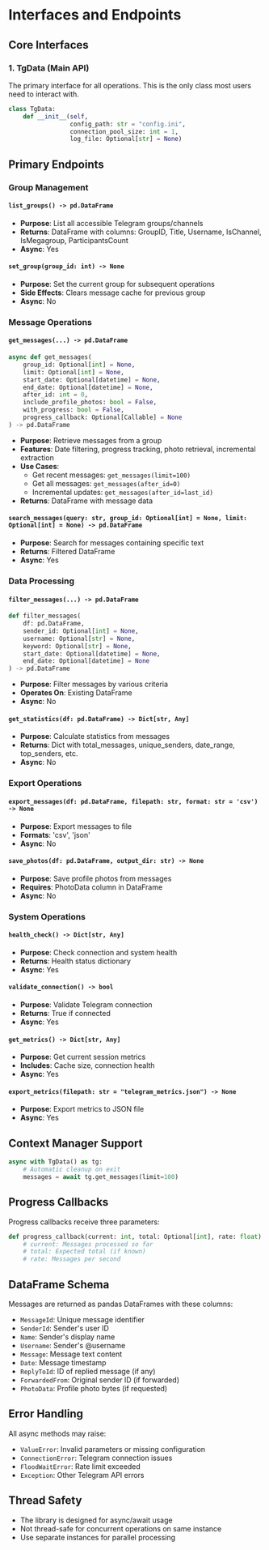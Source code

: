 # Interfaces and Endpoints

## Core Interfaces

### 1. TgData (Main API)

The primary interface for all operations. This is the only class most users need to interact with.

```python
class TgData:
    def __init__(self,
                 config_path: str = "config.ini",
                 connection_pool_size: int = 1,
                 log_file: Optional[str] = None)
```

## Primary Endpoints

### Group Management

#### `list_groups() -> pd.DataFrame`
- **Purpose**: List all accessible Telegram groups/channels
- **Returns**: DataFrame with columns: GroupID, Title, Username, IsChannel, IsMegagroup, ParticipantsCount
- **Async**: Yes

#### `set_group(group_id: int) -> None`
- **Purpose**: Set the current group for subsequent operations
- **Side Effects**: Clears message cache for previous group
- **Async**: No

### Message Operations

#### `get_messages(...) -> pd.DataFrame`
```python
async def get_messages(
    group_id: Optional[int] = None,
    limit: Optional[int] = None,
    start_date: Optional[datetime] = None,
    end_date: Optional[datetime] = None,
    after_id: int = 0,
    include_profile_photos: bool = False,
    with_progress: bool = False,
    progress_callback: Optional[Callable] = None
) -> pd.DataFrame
```
- **Purpose**: Retrieve messages from a group
- **Features**: Date filtering, progress tracking, photo retrieval, incremental extraction
- **Use Cases**: 
  - Get recent messages: `get_messages(limit=100)`
  - Get all messages: `get_messages(after_id=0)`
  - Incremental updates: `get_messages(after_id=last_id)`
- **Returns**: DataFrame with message data

#### `search_messages(query: str, group_id: Optional[int] = None, limit: Optional[int] = None) -> pd.DataFrame`
- **Purpose**: Search for messages containing specific text
- **Returns**: Filtered DataFrame
- **Async**: Yes

### Data Processing

#### `filter_messages(...) -> pd.DataFrame`
```python
def filter_messages(
    df: pd.DataFrame,
    sender_id: Optional[int] = None,
    username: Optional[str] = None,
    keyword: Optional[str] = None,
    start_date: Optional[datetime] = None,
    end_date: Optional[datetime] = None
) -> pd.DataFrame
```
- **Purpose**: Filter messages by various criteria
- **Operates On**: Existing DataFrame
- **Async**: No

#### `get_statistics(df: pd.DataFrame) -> Dict[str, Any]`
- **Purpose**: Calculate statistics from messages
- **Returns**: Dict with total_messages, unique_senders, date_range, top_senders, etc.
- **Async**: No

### Export Operations

#### `export_messages(df: pd.DataFrame, filepath: str, format: str = 'csv') -> None`
- **Purpose**: Export messages to file
- **Formats**: 'csv', 'json'
- **Async**: No

#### `save_photos(df: pd.DataFrame, output_dir: str) -> None`
- **Purpose**: Save profile photos from messages
- **Requires**: PhotoData column in DataFrame
- **Async**: No

### System Operations

#### `health_check() -> Dict[str, Any]`
- **Purpose**: Check connection and system health
- **Returns**: Health status dictionary
- **Async**: Yes

#### `validate_connection() -> bool`
- **Purpose**: Validate Telegram connection
- **Returns**: True if connected
- **Async**: Yes

#### `get_metrics() -> Dict[str, Any]`
- **Purpose**: Get current session metrics
- **Includes**: Cache size, connection health
- **Async**: Yes

#### `export_metrics(filepath: str = "telegram_metrics.json") -> None`
- **Purpose**: Export metrics to JSON file
- **Async**: Yes

## Context Manager Support

```python
async with TgData() as tg:
    # Automatic cleanup on exit
    messages = await tg.get_messages(limit=100)
```

## Progress Callbacks

Progress callbacks receive three parameters:
```python
def progress_callback(current: int, total: Optional[int], rate: float):
    # current: Messages processed so far
    # total: Expected total (if known)
    # rate: Messages per second
```

## DataFrame Schema

Messages are returned as pandas DataFrames with these columns:
- `MessageId`: Unique message identifier
- `SenderId`: Sender's user ID
- `Name`: Sender's display name
- `Username`: Sender's @username
- `Message`: Message text content
- `Date`: Message timestamp
- `ReplyToId`: ID of replied message (if any)
- `ForwardedFrom`: Original sender ID (if forwarded)
- `PhotoData`: Profile photo bytes (if requested)

## Error Handling

All async methods may raise:
- `ValueError`: Invalid parameters or missing configuration
- `ConnectionError`: Telegram connection issues
- `FloodWaitError`: Rate limit exceeded
- `Exception`: Other Telegram API errors

## Thread Safety

- The library is designed for async/await usage
- Not thread-safe for concurrent operations on same instance
- Use separate instances for parallel processing